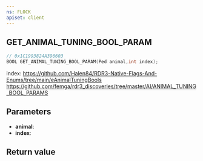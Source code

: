 ```yaml
---
ns: FLOCK
apiset: client
---
```

## GET_ANIMAL_TUNING_BOOL_PARAM

```c
// 0x1C1993824A396603
BOOL GET_ANIMAL_TUNING_BOOL_PARAM(Ped animal,int index);
```

index: https://github.com/Halen84/RDR3-Native-Flags-And-Enums/tree/main/eAnimalTuningBools
https://github.com/femga/rdr3_discoveries/tree/master/AI/ANIMAL_TUNING_BOOL_PARAMS

## Parameters
* **animal**:
* **index**:

## Return value
